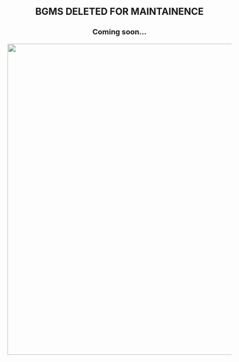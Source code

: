 <div align="center">
  
 ## BGMS DELETED FOR MAINTAINENCE
  
  
 
  
 ### Coming soon...
  
  <div align="center">
  <img border-radius: 15px src="https://github.com/souravkl11/raganork/raw/master/New%20logo.jpg" width="1000" height="700"/>
  <p align="center">
